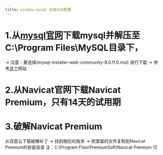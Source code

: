 ```yaml
---
title: window mysql 安装以及配置
---
```


# 1.从[mysql官网](https://dev.mysql.com/downloads/installer/)下载mysql并解压至C:\Program Files\MySQL目录下，

-> 注意：要选择(mysql-installer-web-community-8.0.11.0.msi) 进行下载
-> 参考[这个](https://www.jb51.net/article/139219.htm)网站

# 2.从Navicat官网下载Navicat Premium，只有14天的试用期

# 3.破解Navicat Premium

从百度云下载破解补丁 -> 找到相应的版本 -> 把里面的文件复制到Navicat Premium的安装目录 注：C:\Program Files\PremiumSoft\Navicat Premium 12